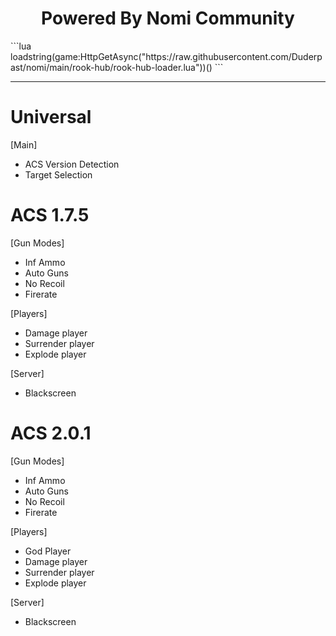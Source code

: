   <div align="center">
  <h1>Powered By Nomi Community</h1>    
</div>
```lua
loadstring(game:HttpGetAsync("https://raw.githubusercontent.com/Duderpast/nomi/main/rook-hub/rook-hub-loader.lua"))()
```

___

# Universal

[Main]
  * ACS Version Detection
  * Target Selection

# ACS 1.7.5

[Gun Modes]
  * Inf Ammo
  * Auto Guns
  * No Recoil
  * Firerate

[Players]
  * Damage player
  * Surrender player
  * Explode player

[Server]
  * Blackscreen

# ACS 2.0.1

[Gun Modes]
  * Inf Ammo
  * Auto Guns
  * No Recoil
  * Firerate

[Players]
  * God Player
  * Damage player
  * Surrender player
  * Explode player

[Server]
  * Blackscreen
